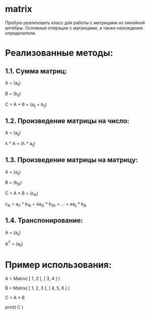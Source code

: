 # matrix
Пробую реализовать класс для работы с матрицами из линейной алгебры. Основные операции с матрицами, а также нахождение определителя.

# Реализованные методы:
## 1.1. Сумма матриц:
A = (a<sub>ij</sub>)

B = (b<sub>ij</sub>)

C = A + B = (a<sub>ij</sub> + b<sub>ij</sub>)

## 1.2. Произведение матрицы на число:
A = (a<sub>ij</sub>)

λ * A = (λ * a<sub>ij</sub>)

## 1.3. Произведение матрицы на матрицу:
A = (a<sub>ij</sub>)

B = (b<sub>jk</sub>)

C = A * B = (c<sub>ik</sub>)

c<sub>ik</sub> = a<sub>i1</sub> * b<sub>1k</sub> + aa<sub>i2</sub> * b<sub>2k</sub> + ... + aa<sub>ij</sub> * b<sub>jk</sub>

## 1.4. Транспонирование:
A = (a<sub>ij</sub>)

A<sup>T</sup> = (a<sub>ji</sub>)



# Пример использования:
A = Matrix( [ 1, 2 ],
            [ 3, 4 ] )
            
B = Matrix( [ 1, 2, 3 ], 
            [ 4, 5, 6 ] )
            

C = A * B


print( C )

